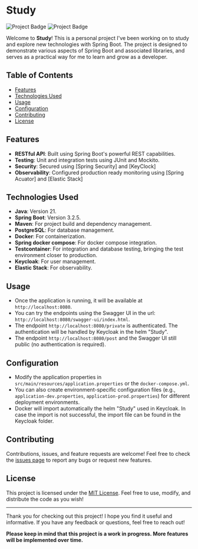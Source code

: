 # Study

![Project Badge](https://img.shields.io/badge/Java-21+-blue) ![Project Badge](https://img.shields.io/badge/Spring%20Boot-3.2.5-brightgreen)

Welcome to **Study**! This is a personal project I've been working on to study and explore new technologies with Spring Boot. The project is designed to demonstrate various aspects of Spring Boot and associated libraries, and serves as a practical way for me to learn and grow as a developer.

## Table of Contents

- [Features](#features)
- [Technologies Used](#technologies-used)
- [Usage](#usage)
- [Configuration](#configuration)
- [Contributing](#contributing)
- [License](#license)

## Features

- **RESTful API**: Built using Spring Boot's powerful REST capabilities.
- **Testing**: Unit and integration tests using JUnit and Mockito.
- **Security**: Secured using [Spring Security] and [KeyClock]
- **Observability**: Configured production ready monitoring using [Spring Acuator] and [Elastic Stack]

## Technologies Used

- **Java**: Version 21.
- **Spring Boot**: Version 3.2.5.
- **Maven**: For project build and dependency management.
- **PostgreSQL**: For database management.
- **Docker**: For containerization.
- **Spring docker compose**: For docker compose integration.
- **Testcontainer**: For integration and database testing, bringing the test environment closer to production.
- **Keycloak**: For user management.
- **Elastic Stack**: For observability.

## Usage

- Once the application is running, it will be available at `http://localhost:8080`.
- You can try the endpoints using the Swagger UI in the url: `http://localhost:8080/swagger-ui/index.html`.
- The endpoint `http://localhost:8080/private` is authenticated. The authentication will be handled by Keycloak in the helm "Study".
- The endpoint `http://localhost:8080/post` and the Swagger UI still public (no authentication is required).

## Configuration

- Modify the application properties in `src/main/resources/application.properties` or the `docker-compose.yml`.
- You can also create environment-specific configuration files (e.g., `application-dev.properties`, `application-prod.properties`) for different deployment environments.
- Docker will import automatically the helm "Study" used in Keycloak. In case the import is not successful, the import file can be found in the Keycloak folder.

## Contributing

Contributions, issues, and feature requests are welcome! Feel free to check the [issues page](https://github.com/your-username/study/issues) to report any bugs or request new features.

## License

This project is licensed under the [MIT License](LICENSE). Feel free to use, modify, and distribute the code as you wish!

---

Thank you for checking out this project! I hope you find it useful and informative. If you have any feedback or questions, feel free to reach out!

**Please keep in mind that this project is a work in progress. More features will be implemented over time.**
